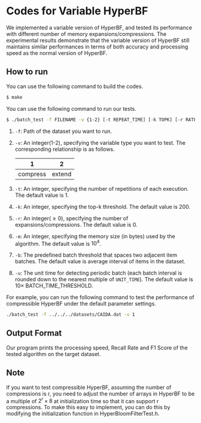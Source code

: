 # Codes for Variable HyperBF

We implemented a variable version of HyperBF, and tested its performance with different number of memory expansions/compressions. The experimental results demonstrate that the variable version of HyperBF still maintains similar performances in terms of both accuracy and processing speed as the normal version of HyperBF.

## How to run

You can use the following command to build the codes. 

```bash
$ make 
```

You can use the following command to run our tests. 

```bash
$ ./batch_test -f FILENAME -v {1-2} [-t REPEAT_TIME] [-k TOPK] [-r RATE] [-m MEMORY] [-b BATCH_TIME] [-u UNIT_TIME]
```


1. `-f`: Path of the dataset you want to run.

2. `-v`: An integer(1-2), specifying the variable type you want to test. The corresponding relationship is as follows. 

   | 1        | 2      |
   | -------- | ------ | 
   | compress | extend | 

3. `-t`: An integer, specifying the number of repetitions of each execution. The default value is 1.

4. `-k`: An integer, specifying the top-k threshold. The default value is 200. 

5. `-r`: An integer($\geq 0$), specifying the number of expansions/compressions. The default value is 0. 

6. `-m`: An integer, specifying the memory size (in bytes) used by the algorithm. The default value is $10^4$. 

7. `-b`: The predefined batch threshold that spaces two adjacent item batches. The default value is average interval of items in the dataset.

8. `-u`: The unit time for detecting periodic batch (each batch interval is rounded down to the nearest multiple of `UNIT_TIME`). The default value is $10\times$ BATCH_TIME_THRESHOLD.  



For example, you can run the following command to test the performance of compressible HyperBF under the default parameter settings. 

```bash
./batch_test -f ../../../datasets/CAIDA.dat -v 1
```


## Output Format

Our program prints the processing speed, Recall Rate and F1 Score of the tested algorithm on the target dataset. 

## Note

If you want to test compressible HyperBF, assuming the number of compressions is r, you need to adjust the number of arrays in HyperBF to be a multiple of $2^r\times 8$ at initialization time so that it can support r compressions. To make this easy to implement, you can do this by modifying the initialization function in HyperBloomFilterTest.h.

